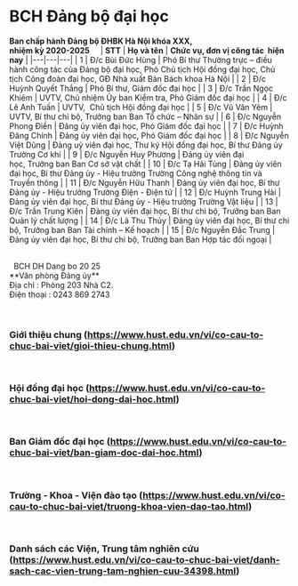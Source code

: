 # BCH Đảng bộ đại học
**Ban chấp hành Đảng bộ ĐHBK Hà Nội khóa XXX,<br/>
nhiệm kỳ 2020-2025**
 
 
| **STT** | **Họ và tên** | **Chức vụ, đơn vị công tác 
			hiện nay** |
|---|---|---|
| 1 | Đ/c Bùi Đức Hùng | Phó Bí thư Thường trực – điều hành công tác của Đảng bộ đại học, Phó Chủ tịch Hội đồng đại học, Chủ tịch Công đoàn đại học, GĐ Nhà xuất Bản Bách khoa Hà Nội |
| 2 | Đ/c Huỳnh Quyết Thắng | Phó Bí thư, Giám đốc đại học |
| 3 | Đ/c Trần Ngọc Khiêm | UVTV, Chủ nhiệm Ủy ban Kiểm tra, Phó Giám đốc đại học |
| 4 | Đ/c Lê Anh Tuấn | UVTV,  Chủ tịch Hội đồng đại học |
| 5 | Đ/c Vũ Văn Yêm | UVTV, Bí thư chi bộ, Trưởng ban Ban Tổ chức – Nhân sự |
| 6 | Đ/c Nguyễn Phong Điền | Đảng ủy viên đại học, Phó Giám đốc đại học |
| 7 | Đ/c Huỳnh Đăng Chính | Đảng ủy viên đại học, Phó Giám đốc đại học |
| 8 | Đ/c Nguyễn Việt Dũng | Đảng uỷ viên đại học, Thư ký Hội đồng đại học, Bí thư Đảng ủy Trường Cơ khí |
| 9 | Đ/c Nguyễn Huy Phương | Đảng ủy viên đại học, Trưởng ban Ban Cơ sở vật chất |
| 10 | Đ/c Tạ Hải Tùng | Đảng ủy viên đại học, Bí thư Đảng ủy - Hiệu trưởng Trường Công nghệ thông tin và Truyền thông |
| 11 | Đ/c Nguyễn Hữu Thanh | Đảng ủy viên đại học, Bí thư Đảng ủy - Hiệu trưởng Trường Điện - Điện tử |
| 12 | Đ/c Huỳnh Trung Hải | Đảng ủy viên đại học, Bí thư Đảng ủy - Hiệu trưởng Trường Vật liệu |
| 13 | Đ/c Trần Trung Kiên | Đảng ủy viên đại học, Bí thư chi bộ, Trưởng ban Ban Quản lý chất lượng |
| 14 | Đ/c Lã Thu Thủy | Đảng ủy viên đại học, Bí thư chi bộ, Trưởng ban Ban Tài chính – Kế hoạch |
| 15 | Đ/c Nguyễn Đắc Trung | Đảng ủy viên đại học, Bí thư chi bộ, Trưởng ban Ban Hợp tác đối ngoại |

<br/>
 
BCH DH Dang bo 20 25
<br/>
**Văn phòng Đảng ủy**<br/>
Địa chỉ : Phòng 203 Nhà C2.<br/>
Điện thoại : 0243 869 2743
		 	

 <h3>Giới thiệu chung (https://www.hust.edu.vn/vi/co-cau-to-chuc-bai-viet/gioi-thieu-chung.html)</h3>
 <h3>Hội đồng đại học (https://www.hust.edu.vn/vi/co-cau-to-chuc-bai-viet/hoi-dong-dai-hoc.html)</h3>
 <h3>Ban Giám đốc đại học (https://www.hust.edu.vn/vi/co-cau-to-chuc-bai-viet/ban-giam-doc-dai-hoc.html)</h3>
 <h3>Trường - Khoa - Viện đào tạo (https://www.hust.edu.vn/vi/co-cau-to-chuc-bai-viet/truong-khoa-vien-dao-tao.html)</h3>
 <h3>Danh sách các Viện, Trung tâm nghiên cứu (https://www.hust.edu.vn/vi/co-cau-to-chuc-bai-viet/danh-sach-cac-vien-trung-tam-nghien-cuu-34398.html)</h3>